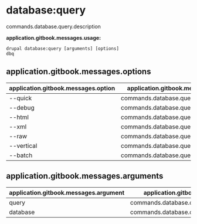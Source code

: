 # database:query
commands.database.query.description

**application.gitbook.messages.usage:**
```
drupal database:query [arguments] [options]
dbq
```

## application.gitbook.messages.options
application.gitbook.messages.option | application.gitbook.messages.details
-------|-------------
--quick | commands.database.query.options.quick
--debug | commands.database.query.options.debug
--html | commands.database.query.options.html
--xml | commands.database.query.options.xml
--raw | commands.database.query.options.raw
--vertical | commands.database.query.options.vertical
--batch | commands.database.query.options.batch

## application.gitbook.messages.arguments
application.gitbook.messages.argument | application.gitbook.messages.details
---------|-------------
query | commands.database.query.arguments.query
database | commands.database.query.arguments.database
